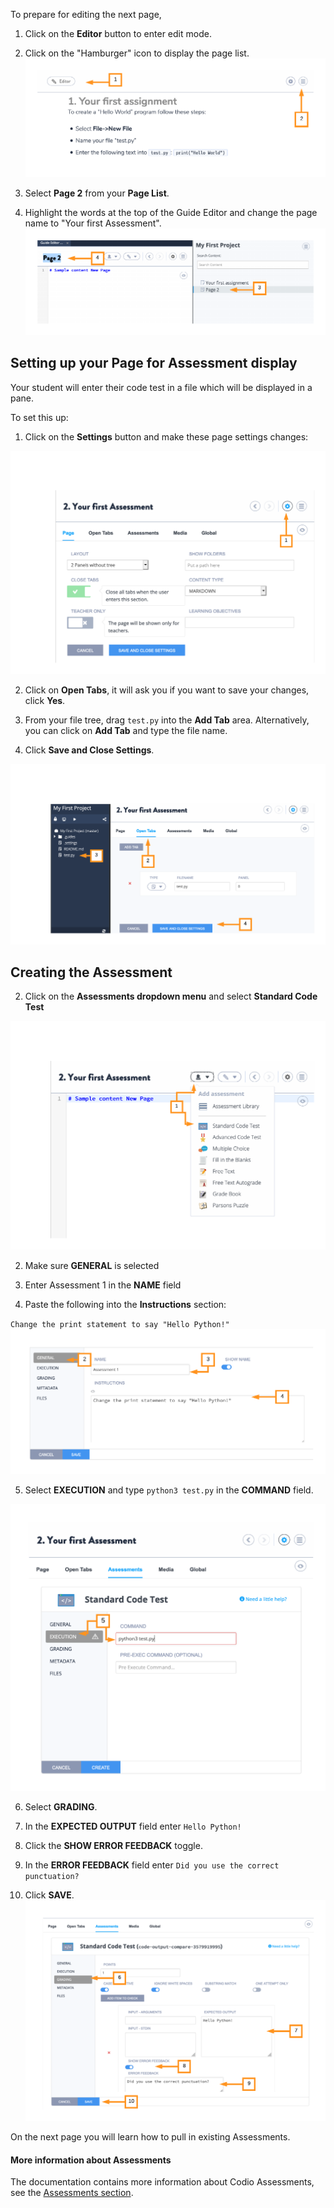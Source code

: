 To prepare for editing the next page,

1. Click on the **Editor** button to enter edit mode.

2. Click on the "Hamburger" icon to display the page list.
![.guides/img/editPageTwo](.guides/img/editPageTwo.png)

3. Select **Page 2** from your **Page List**. 

4. Highlight the words at the top of the Guide Editor and change the page name to "Your first Assessment".
![.guides/img/pageTwo](.guides/img/pageTwo.png)

## Setting up your Page for Assessment display
Your student will enter their code test in a file which will be displayed in a pane. 

To set this up: 

1. Click on the **Settings** button and make these page settings changes:


![.guides/img/pageSettings](.guides/img/pageSettings.png)

2. Click on **Open Tabs**, it will ask you if you want to save your changes, click **Yes**. 

3. From your file tree, drag `test.py` into the **Add Tab** area. Alternatively, you can click on **Add Tab** and type the file name.

4. Click **Save and Close Settings**.

![.guides/img/openTabs](.guides/img/openTabs.png)

## Creating the Assessment
2. Click on the **Assessments dropdown menu** and select **Standard Code Test**

![.guides/img/assessmentDropdown](.guides/img/assessmentDropdown.png)

2. Make sure **GENERAL** is selected

3. Enter Assessment 1 in the **NAME** field

4. Paste the following into the **Instructions** section:

`Change the print statement to say "Hello Python!"`
![.guides/img/generalAssessment](.guides/img/generalAssessment.png)

5. Select **EXECUTION** and type `python3 test.py` in the **COMMAND** field.

![.guides/img/executionAssessment](.guides/img/executionAssessment.png)


6. Select **GRADING**.

7. In the **EXPECTED OUTPUT** field enter `Hello Python!` 

8. Click the **SHOW ERROR FEEDBACK** toggle.

9. In the **ERROR FEEDBACK** field enter `Did you use the correct punctuation?` 

10. Click **SAVE**.
![.guides/img/gradingAssessment](.guides/img/gradingAssessment.png)

On the next page you will learn how to pull in existing Assessments. 

#### More information about Assessments
The documentation contains more information about Codio Assessments, see the  [Assessments section](https://codio.com/docs/content/authoring/assessments/).
